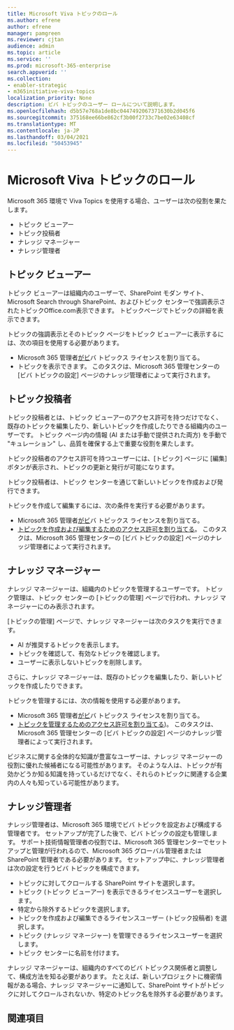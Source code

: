 ```yaml
---
title: Microsoft Viva トピックのロール
ms.author: efrene
author: efrene
manager: pamgreen
ms.reviewer: cjtan
audience: admin
ms.topic: article
ms.service: ''
ms.prod: microsoft-365-enterprise
search.appverid: ''
ms.collection:
- enabler-strategic
- m365initiative-viva-topics
localization_priority: None
description: ビバ トピックのユーザー ロールについて説明します。
ms.openlocfilehash: d5b57e768a1de8bc0447492067371630b2d045f6
ms.sourcegitcommit: 375168ee66be862cf3b00f2733c7be02e63408cf
ms.translationtype: MT
ms.contentlocale: ja-JP
ms.lasthandoff: 03/04/2021
ms.locfileid: "50453945"
---
```

# <a name="microsoft-viva-topics-roles"></a>Microsoft Viva トピックのロール 

Microsoft 365 環境で Viva Topics を使用する場合、ユーザーは次の役割を果たします。
-   トピック ビューアー
-   トピック投稿者
-   ナレッジ マネージャー
-   ナレッジ管理者

## <a name="topic-viewer"></a>トピック ビューアー

トピック ビューアーは組織内のユーザーで、SharePoint モダン サイト、Microsoft Search through SharePoint、およびトピック センターで強調表示されたトピックOffice.com表示できます。 トピックページでトピックの詳細を表示できます。 

トピックの強調表示とそのトピック ページをトピック ビューアーに表示するには、次の項目を使用する必要があります。
-   Microsoft 365 管理者[がビ](https://docs.microsoft.com/microsoft-365/knowledge/set-up-topic-experiences#assign-licenses)バ トピックス ライセンスを割り当てる。
-   トピックを表示できます。 このタスクは、Microsoft 365 管理センターの [ビバ トピックの設定] ページのナレッジ管理者によって実行されます。


## <a name="topic-contributors"></a>トピック投稿者

トピック投稿者とは、トピック ビューアーのアクセス許可を持つだけでなく、既存のトピックを編集したり、新しいトピックを作成したりできる組織内のユーザーです。 トピック ページ内の情報 (AI または手動で提供された両方) を手動で "キュレーション" し、品質を確保する上で重要な役割を果たします。

トピック投稿者のアクセス許可を持つユーザーには、[トピック] ページに [編集] ボタンが表示され、トピックの更新と発行が可能になります。

トピック投稿者は、トピック センターを通じて新しいトピックを作成および発行できます。

トピックを作成して編集するには、次の条件を実行する必要があります。

-   Microsoft 365 管理者[がビ](https://docs.microsoft.com/microsoft-365/knowledge/set-up-topic-experiences#assign-licenses)バ トピックス ライセンスを割り当てる。
-   [トピックを作成および編集するためのアクセス許可を割り当てる](https://docs.microsoft.com/microsoft-365/knowledge/topic-experiences-user-permissions#change-who-has-permissions-to-do-tasks-on-the-topic-center)。 このタスクは、Microsoft 365 管理センターの [ビバ トピックの設定] ページのナレッジ管理者によって実行されます。

## <a name="knowledge-managers"></a>ナレッジ マネージャー

ナレッジ マネージャーは、組織内のトピックを管理するユーザーです。  トピック管理は、トピック センターの [トピックの管理] ページで行われ、ナレッジ マネージャーにのみ表示されます。

[トピックの管理] ページで、ナレッジ マネージャーは次のタスクを実行できます。
-   AI が推奨するトピックを表示します。
-   トピックを確認して、有効なトピックを確認します。
-   ユーザーに表示しないトピックを削除します。

さらに、ナレッジ マネージャーは、既存のトピックを編集したり、新しいトピックを作成したりできます。

トピックを管理するには、次の情報を使用する必要があります。
-   Microsoft 365 管理者[がビ](https://docs.microsoft.com/microsoft-365/knowledge/set-up-topic-experiences#assign-licenses)バ トピックス ライセンスを割り当てる。
-   [トピックを管理するためのアクセス許可を割り当てる](https://docs.microsoft.com/microsoft-365/knowledge/topic-experiences-user-permissions#change-who-has-permissions-to-do-tasks-on-the-topic-center))。 このタスクは、Microsoft 365 管理センターの [ビバ トピックの設定] ページのナレッジ管理者によって実行されます。

ビジネスに関する全体的な知識が豊富なユーザーは、ナレッジ マネージャーの役割に優れた候補者になる可能性があります。 そのような人は、トピックが有効かどうか知る知識を持っているだけでなく、それらのトピックに関連する企業内の人々も知っている可能性があります。


## <a name="knowledge-admins"></a>ナレッジ管理者

ナレッジ管理者は、Microsoft 365 環境でビバ トピックを設定および構成する管理者です。 セットアップが完了した後で、ビバ トピックの設定も管理します。 サポート技術情報管理者の役割では、Microsoft 365 管理センターでセットアップと管理が行われるので、Microsoft 365 グローバル管理者または SharePoint 管理者である必要があります。
セットアップ中に、ナレッジ管理者は次の設定を行うビバ トピックを構成できます。

-   トピックに対してクロールする SharePoint サイトを選択します。
-   トピック (トピック ビューアー) を表示できるライセンスユーザーを選択します。
-   特定から除外するトピックを選択します。
-   トピックを作成および編集できるライセンスユーザー (トピック投稿者) を選択します。
-   トピック (ナレッジ マネージャー) を管理できるライセンスユーザーを選択します。
-   トピック センターに名前を付けます。

ナレッジ マネージャーは、組織内のすべてのビバ トピックス関係者と調整して、構成方法を知る必要があります。 たとえば、新しいプロジェクトに機密情報がある場合、ナレッジ マネージャーに通知して、SharePoint サイトがトピックに対してクロールされないか、特定のトピック名を除外する必要があります。


## <a name="see-also"></a>関連項目


